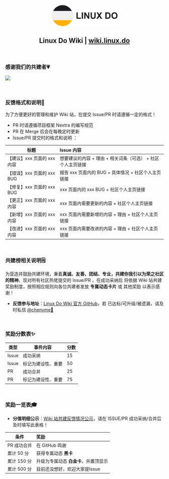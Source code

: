 <a name="readme-top"></a>

<div align="center">
  


<img height="70" src="/public/linuxdo_logo_with_dark_text.png">

## Linux Do Wiki | [ wiki.linux.do](wiki.linux.do)

</div>

<br>

### 感谢我们的共建者💗

[![][github-contrib-shield]][github-contrib-link]

<!-- LINK GROUP -->

[github-contrib-shield]: https://contrib.rocks/image?repo=Chenyme/Linux-Do-Wiki
[github-contrib-link]: https://github.com/Chenyme/Linux-Do-Wiki/graphs/contributors


<br>

### 反馈格式和说明🔗

为了方便更好的管理和维护 Wiki 站，在提交 Issue/PR 时请遵循一定的格式！

- PR 时请遵循项目框架 Nextra 的编写规范
- PR 在 Merge 后会在每晚定时更新
- Issue/PR 提交时的格式和说明 ：

| 标题                        | Issue 内容                                                  |
| --------------------------- | :---------------------------------------------------------- |
| 【建议】xxx 页面的 xxx 内容 | 想要建议的内容 + 理由 + 相关词条（可选） + 社区个人主页链接 |
| 【错误】xxx 页面的 xxx BUG  | 报告 xxx 页面内的 BUG + 具体情况 + 社区个人主页链接         |
| 【修复】xxx 页面的 xxx BUG  | xxx 页面内的 xxx BUG + 社区个人主页链接                     |
| 【更正】xxx 页面的 xxx 内容 | xxx 页面内需要更新的内容 + 社区个人主页链接                 |
| 【新增】xxx 页面的 xxx 内容 | xxx 页面内需要新增的内容 + 理由 + 社区个人主页链接          |
| 【改进】xxx 页面的 xxx 内容 | xxx 页面内需要改进的内容 + 理由 + 社区个人主页链接          |

<br>

### 共建榜相关说明🗒️

为营造并鼓励共建环境，秉着**真诚、友善、团结、专业，共建你我引以为荣之社区的精神**。现对所有社区热佬提交的 Issue/PR ，在成功采纳后 将依据 Wiki 站共建奖励制度，按照相应规则向各位共建者发放 **专属动态卡片** 或 其他奖励 以表示感谢！

- **反馈参与地址**：[Linux Do Wiki 官方 GitHub](https://github.com/Chenyme/Linux-Do-Wiki)，若 已达标/可升级/被遗漏，请及时私信 [@chenyme🍊](https://linux.do/u/chenyme/summary)

<br>

### 奖励分数表✨

| 类型       | 事件内容                 | 分数  |
| ---------- | ------------------------ |-------|
| Issue      | 成功采纳                  | 15    |
| Issue      | 标记为建设性、重要         | 50    |
| PR         | 成功合并                  | 25    |
| PR         | 标记为建设性、重要         | 75    |

<br>

### 奖励一览表🎓

- **分值明细公示**：[Wiki 站共建反馈情况公示](https://zwho5v3j233.feishu.cn/base/UAGzbp3LQa5kpMsGnoicWgTvnLc?from=from_copylink)，请在 ISSUE/PR 成功采纳/合并后及时填写此表格！

| 条件         | 奖励                                      |
| ------------ | :----------------------------------------- |
| PR 成功合并   | 在 GitHub 鸣谢                              |
| 累计 50 分    | 获得专属动态 **黑卡**                        |
| 累计 150 分   | 升级为专属动态 **白金卡**，并置顶显示         |
| 累计 500 分   | 目前还没想好，欢迎大家提Issue                 |

<br>




